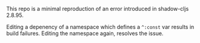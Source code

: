This repo is a minimal reproduction of an error introduced in shadow-cljs 2.8.95.

Editing a depenency of a namespace which defines a `^:const` var results in
build failures. Editing the namespace again, resolves the issue.
